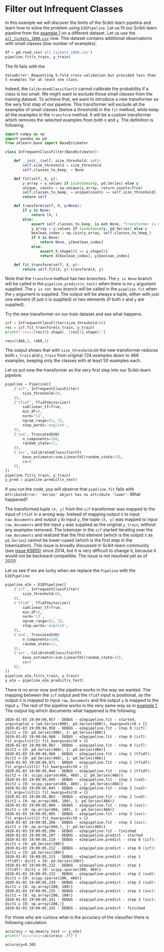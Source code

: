 # Filter out Infrequent Classes

In this example we will discover the limits of the Scikit-learn pipeline and learn how to solve the problem using `E2EPipeline`. Let us fit our Scikit-learn pipeline from the [example 1](example1.md) on a different dataset. Let us use the [`all_tickets_1000.csv`](../data/all_tickets_1000.csv) now. This dataset contains additional observations with small classes (low number of examples).

```python
df = pd.read_csv('all_tickets_1000.csv')
pipeline.fit(x_train, y_train)
```

The fit fails with the 

```ValueError: Requesting 5-fold cross-validation but provided less than 5 examples for at least one class.```

Indeed, the `CalibratedClassifierCV` cannot calibrate the probability if a class is too small. We might want to exclude those small classes from the training dataset. To achieve that, we want to introduce a new transformer as the very first step of our pipeline. This transformer will exclude all the examples of small classes (below a threshold) in the `fit` method, while keep all the examples in the `transform` method. It will be a custom transformer which removes the selected examples from both `X` and `y`. The definition is following.

```python
import numpy as np
import pandas as pd
from sklearn.base import BaseEstimator

class InfrequentClassFilter(BaseEstimator):

    def __init__(self, size_threshold: int):
        self.size_threshold = size_threshold
        self.classes_to_keep_ = None

    def fit(self, X, y):
        y_array = y.values if isinstance(y, pd.Series) else y
        unique, counts = np.unique(y_array, return_counts=True)
        self.classes_to_keep_ = unique[counts >= self.size_threshold]
        return self

    def transform(self, X, y=None):
        if y is None:
            return (X, )
        else:
            assert self.classes_to_keep_ is not None, "transformer is not fitted yet"
            y_array = y.values if isinstance(y, pd.Series) else y
            boolean_index = np.isin(y_array, self.classes_to_keep_)
            if X is None:
                return None, y[boolean_index]
            else:
                assert X.shape[0] == y.shape[0]
                return X[boolean_index], y[boolean_index]

    def fit_transform(self, X, y):
        return self.fit(X, y).transform(X, y)
```

Note that the `transform` method has two branches. The `y is None` branch will be called in the `pipeline.predict(x_test)` when there is no `y` argument supplied. The `y is not None` branch will be called in the `pipeline.fit` when the `y` argument is supplied. The output will be always a tuple, either with just one element (if just `X` is supplied) or two elements (if both `X` and `y` are supplied).

Try the new transformer on our train dataset and see what happens.

```python
icf = InfrequentClassFilter(size_threshold=50)
res = icf.fit_transform(x_train, y_train)
print(f"res=({res[0].shape}, {res[1].shape})")
```

`res=((466,), (466,))`

The output shows that with `size_threshold=50` the new transformer reduces both `x_train` and `y_train` from original 724 examples down to 466 examples, keeping only the classes with at least 50 examples each.

Let us put now the transformer as the very first step into our Scikit-learn pipeline.

```python
pipeline = Pipeline([
    ('icf', InfrequentClassFilter(
        size_threshold=50,
    )),
    ('tfidf', TfidfVectorizer(
        sublinear_tf=True,
        min_df=5,
        norm='l2',
        ngram_range=(1, 2),
        stop_words='english',
    )),
    ('svd', TruncatedSVD(
        n_components=100,
        random_state=11,
    )),
    ('svc', CalibratedClassifierCV(
        base_estimator=svm.LinearSVC(random_state=33),
        cv=5
    )),
])
pipeline.fit(x_train, y_train)
y_pred = pipeline.predict(x_test)
```

If you run the code, you will observe that `pipeline.fit` fails with `AttributeError: 'Series' object has no attribute 'lower'`. What happened?

The transformed tuple `(X, y)` from the `icf` transformer was mapped to the input of `tfidf` in a wrong way. Instead of mapping output `X` to input `raw_documents` and output `y` to input `y`, the tuple `(X, y)` was mapped to input `raw_documents` and the input `y` was supplied as the original `y_train`, without any examples removed. The tokenizer in the `icf` started iterating over the `raw_documents` and realized that the first element (which is the output `X` as `pd.Series`) cannot be lower-cased (which is the first step in the tokenization). This issue is broadly discussed in Scikit-learn community (see [issue #3855](https://github.com/scikit-learn/scikit-learn/issues/3855)) since 2014, but it is very difficult to change it, because it would not be backward compatible. The issue is not resolved yet as of 2020.

Let us see if we are lucky when we replace the `Pipeline` with the `E2EPipeline`:

```python
pipeline_e2e = E2EPipeline([
    ('icf', InfrequentClassFilter(
        size_threshold=50,
    )),
    ('tfidf', TfidfVectorizer(
        sublinear_tf=True,
        min_df=5,
        norm='l2',
        ngram_range=(1, 2),
        stop_words='english',
    )),
    ('svd', TruncatedSVD(
        n_components=100,
        random_state=11,
    )),
    ('svc', CalibratedClassifierCV(
        base_estimator=svm.LinearSVC(random_state=33),
        cv=5
    )),
])
pipeline_e2e.fit(x_train, y_train)
y_e2e = pipeline_e2e.predict(x_test)
```

There is no error now and the pipeline works in the way we wanted. The mapping between the `icf` output and the `tfidf` input is positional, so the output `X` is mapped to input `raw_documents` and the output `y` is mapped to the input `y`. The rest of the pipeline works in the very same way as in [example 1](example1.md). The output log which documents what happened is the following.

```text
2020-01-03 19:09:04,957 - DEBUG - e2epipeline.fit - started, args=tuple2 = (pd.Series(800), pd.Series(800)), kwargs=dict0 = {}
2020-01-03 19:09:04,958 - DEBUG - e2epipeline.fit - step 0 (icf): dict2 = {0: pd.Series(800), 1: pd.Series(800)}
2020-01-03 19:09:04,960 - DEBUG - e2epipeline.fit - step 0 (icf): fit_args=list(2) fit_kwargs=dict0 = {}
2020-01-03 19:09:04,967 - DEBUG - e2epipeline.fit - step 0 (icf): dict2 = {0: pd.Series(466), 1: pd.Series(466)}
2020-01-03 19:09:04,968 - DEBUG - e2epipeline.fit - step 1 (tfidf): dict2 = {0: pd.Series(466), 1: pd.Series(466)}
2020-01-03 19:09:04,971 - DEBUG - e2epipeline.fit - step 1 (tfidf): fit_args=list(2) fit_kwargs=dict0 = {}
2020-01-03 19:09:05,044 - DEBUG - e2epipeline.fit - step 1 (tfidf): dict2 = {0: scipy.sparse(466, 469), 1: pd.Series(466)}
2020-01-03 19:09:05,045 - DEBUG - e2epipeline.fit - step 2 (svd): dict2 = {0: scipy.sparse(466, 469), 1: pd.Series(466)}
2020-01-03 19:09:05,045 - DEBUG - e2epipeline.fit - step 2 (svd): fit_args=list(2) fit_kwargs=dict0 = {}
2020-01-03 19:09:05,083 - DEBUG - e2epipeline.fit - step 2 (svd): dict2 = {0: np.array(466, 100), 1: pd.Series(466)}
2020-01-03 19:09:05,084 - DEBUG - e2epipeline.fit - step 3 (svc): dict2 = {0: np.array(466, 100), 1: pd.Series(466)}
2020-01-03 19:09:05,085 - DEBUG - e2epipeline.fit - step 3 (svc): fit_args=list(2) fit_kwargs=dict0 = {}
2020-01-03 19:09:05,206 - DEBUG - e2epipeline.fit - step 3 (svc): dict2 = {0: np.array(466,), 1: pd.Series(466)}
2020-01-03 19:09:05,206 - DEBUG - e2epipeline.fit - finished
2020-01-03 19:09:05,207 - DEBUG - e2epipeline.predict - started
2020-01-03 19:09:05,210 - DEBUG - e2epipeline.predict - step 0 (icf): dict1 = {0: pd.Series(200)}
2020-01-03 19:09:05,212 - DEBUG - e2epipeline.predict - step 0 (icf): dict1 = {0: pd.Series(200)}
2020-01-03 19:09:05,213 - DEBUG - e2epipeline.predict - step 1 (tfidf): dict1 = {0: pd.Series(200)}
2020-01-03 19:09:05,232 - DEBUG - e2epipeline.predict - step 1 (tfidf): dict1 = {0: scipy.sparse(200, 469)}
2020-01-03 19:09:05,232 - DEBUG - e2epipeline.predict - step 2 (svd): dict1 = {0: scipy.sparse(200, 469)}
2020-01-03 19:09:05,234 - DEBUG - e2epipeline.predict - step 2 (svd): dict1 = {0: np.array(200, 100)}
2020-01-03 19:09:05,235 - DEBUG - e2epipeline.predict - step 3 (svc): dict1 = {0: np.array(200, 100)}
2020-01-03 19:09:05,241 - DEBUG - e2epipeline.predict - step 3 (svc): dict1 = {0: np.array(200,)}
2020-01-03 19:09:05,242 - DEBUG - e2epipeline.predict - finished
```

For those who are curious what is the accuracy of the classifier there is following calculation.

```python
accuracy = np.mean(y_test == y_e2e)
print(f"accuracy={accuracy:.3f}")
```

`accuracy=0.365`
